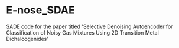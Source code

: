 # E-nose_SDAE
SADE code for the paper titled 'Selective Denoising Autoencoder for Classification of Noisy Gas Mixtures Using 2D Transition Metal Dichalcogenides'
